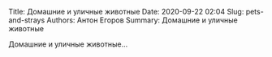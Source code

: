 Title: Домашние и уличные животные
Date: 2020-09-22 02:04
Slug: pets-and-strays
Authors: Антон Егоров
Summary: Домашние и уличные животные

Домашние и уличные животные… 